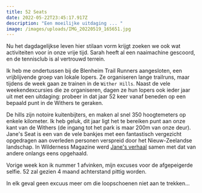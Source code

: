 ```yaml
---
title: 52 Seats
date: 2022-05-22T23:45:17.917Z
description: "Een moeilijke uitdaging ... "
image: /images/uploads/IMG_20220519_165651.jpg
---
```

Nu het dagdagelijkse leven hier stilaan vorm krijgt zoeken we ook wat activiteiten voor in onze vrije tijd. Sarah heeft al een naaimachine gescoord, en de tennisclub is al vertrouwd terrein.


Ik heb me ondertussen bij de Blenheim Trail Runners aangesloten, een vrijblijvende groep van lokale lopers. Ze organiseren lange trailruns, maar tijdens de week gaan ze trainen in de `Wither Hills`. Naast de vele weekendexcursies die ze organiseren, dagen ze hun lopers ook ieder jaar uit met een uitdaging: probeer in dat jaar 52 keer vanaf beneden op een bepaald punt in de Withers te geraken.

De hills zijn notoire kuitenbijters, en maken al snel 350 hoogtemeters op enkele kilometer. Ik heb geluk, dit jaar ligt het te bereiken punt aan onze kant van de Withers (de ingang tot het park is maar 200m van onze deur).
Jane's Seat is een van de vele bankjes met een fantastisch vergezicht opgedragen aan overleden personen verspreid door het Nieuw-Zeelandse landschap. In Wilderness Magazine werd [Jane's verhaal](https://www.wildernessmag.co.nz/gone-but-not-forgotten/) samen met dat van andere onlangs eens opgehaald.

Vorige week kon ik nummer 1 afvinken, mijn excuses voor de afgepeigerde selfie. 52 zal gezien 4 maand achterstand pittig worden.

In elk geval geen excuus meer om die loopschoenen niet aan te trekken...
